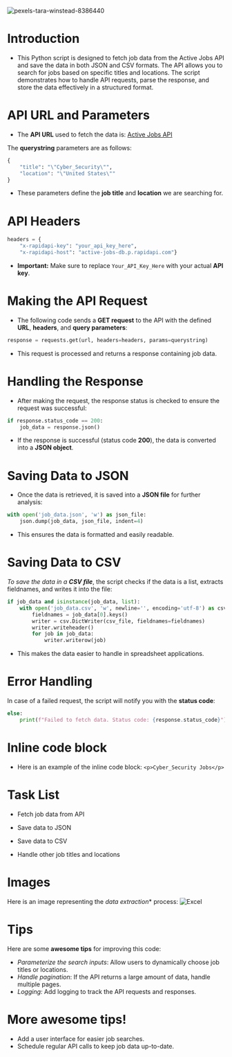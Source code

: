 ![pexels-tara-winstead-8386440](https://github.com/user-attachments/assets/70ba4273-ebff-44de-ae58-d0fcc1d54395)



# Introduction
* This Python script is designed to fetch job data from the Active Jobs API and save the data in both JSON and CSV formats. The API allows you to search for jobs based on specific titles and locations. The script demonstrates how to handle API requests, parse the response, and store the data effectively in a structured format.

# API URL and Parameters
* The **API URL** used to fetch the data is:
[Active Jobs API](https://active-jobs-db.p.rapidapi.com/active-ats)

The **querystring** parameters are as follows:
<!-- Python block -->

```python
{
    "title": "\"Cyber_Security\"",
    "location": "\"United States\""
}
```

* These parameters define the **job title** and **location** we are searching for.

# API Headers
<!-- Python block -->
```python
headers = {
    "x-rapidapi-key": "your_api_key_here",
    "x-rapidapi-host": "active-jobs-db.p.rapidapi.com"}
```
* **Important:** Make sure to replace `Your_API_Key_Here` with your actual **API key**.

# Making the API Request
* The following code sends a **GET request** to the API with the defined **URL**, **headers**, and **query parameters**:
<!-- Python block -->
```python
response = requests.get(url, headers=headers, params=querystring)

```
* This request is processed and returns a response containing job data.

# Handling the Response
* After making the request, the response status is checked to ensure the request was successful:
<!-- Python block -->
```python
if response.status_code == 200:
    job_data = response.json()
```
* If the response is successful (status code **200**), the data is converted into a **JSON object**.

# Saving Data to JSON
* Once the data is retrieved, it is saved into a **JSON file** for further analysis:
 <!-- Python block -->

```python
with open('job_data.json', 'w') as json_file:
    json.dump(job_data, json_file, indent=4)
```
* This ensures the data is formatted and easily readable.
# **Saving Data to CSV**
*To save the data in a **CSV file***, the script checks if the data is a list, extracts fieldnames, and writes it into the file:
<!-- Python block -->

```python
if job_data and isinstance(job_data, list):
    with open('job_data.csv', 'w', newline='', encoding='utf-8') as csv_file:
        fieldnames = job_data[0].keys()
        writer = csv.DictWriter(csv_file, fieldnames=fieldnames)
        writer.writeheader()
        for job in job_data:
            writer.writerow(job)
```
* This makes the data easier to handle in spreadsheet applications.

# Error Handling
In case of a failed request, the script will notify you with the **status code**:
 <!-- Python block -->

```python
else:
    print(f"Failed to fetch data. Status code: {response.status_code}")
```
# Inline code block
* Here is an example of the inline code block: `<p>Cyber_Security Jobs</p>`

# Task List
 * Fetch job data from API
   
 * Save data to JSON
   
 * Save data to CSV
   
 * Handle other job titles and locations
# Images
Here is an image representing the *data extraction** process:
![Excel](https://github.com/user-attachments/assets/b15d4f4f-1688-4eed-a6d6-aff73c093c90)


# Tips
Here are some **awesome tips** for improving this code:
* *Parameterize the search inputs*: Allow users to dynamically choose job titles or locations.
* *Handle pagination*: If the API returns a large amount of data, handle multiple pages.
* *Logging:* Add logging to track the API requests and responses.

# More awesome tips!
* Add a user interface for easier job searches.
* Schedule regular API calls to keep job data up-to-date.
